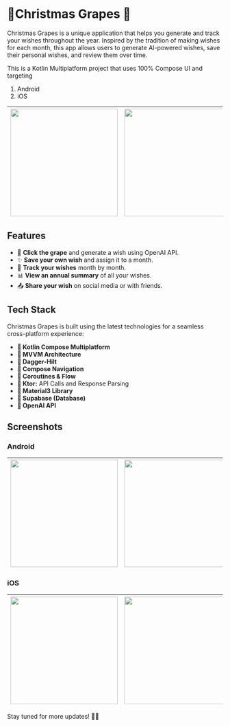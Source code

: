 # 🎄Christmas Grapes 🍇

Christmas Grapes is a unique application that helps you generate and track your wishes throughout the year. Inspired by the tradition of making wishes for each month, this app allows users to generate AI-powered wishes, save their personal wishes, and review them over time.

This is a Kotlin Multiplatform project that uses 100% Compose UI and targeting

1. Android
2. iOS


| <img src="https://github.com/user-attachments/assets/dd80fa88-7e49-4c7d-aefc-4f3bda3a74a7" width="250"> | <img src="https://github.com/user-attachments/assets/1e266d37-762b-41d3-af7a-73fd917a8840" width="250"> | <img src="https://github.com/user-attachments/assets/42912cf4-e4e1-4844-b6bb-25215c9e46c1" width="250"> |
|---|---|---|



## Features

- 🍇 **Click the grape** and generate a wish using OpenAI API.
- ✨ **Save your own wish** and assign it to a month.
- 📅 **Track your wishes** month by month.
- 📊 **View an annual summary** of all your wishes.
- 📤 **Share your wish** on social media or with friends.

## Tech Stack

Christmas Grapes is built using the latest technologies for a seamless cross-platform experience:

- **🌟 Kotlin Compose Multiplatform**
- **🌟 MVVM Architecture**
- **🌟 Dagger-Hilt**
- **🌟 Compose Navigation**
- **🌟 Coroutines & Flow**
- **🌟 Ktor:** API Calls and Response Parsing
- **🌟 Material3 Library**
- **🌟 Supabase (Database)**
- **🌟 OpenAI API**

## Screenshots

### Android

| <img src="https://github.com/user-attachments/assets/dd80fa88-7e49-4c7d-aefc-4f3bda3a74a7" width="250"> | <img src="https://github.com/user-attachments/assets/46bb08d6-5d1a-4c13-87e1-f0ff090e4db4" width="250"> | <img src="https://github.com/user-attachments/assets/0cdc543a-41f8-4ae9-9d8f-387d6f65dc3f" width="250"> | <img src="https://github.com/user-attachments/assets/b60a19d3-5da0-4467-8a0e-9651d69df264" width="250">
|---|---|---|---|

### iOS

| <img src="https://github.com/user-attachments/assets/1e266d37-762b-41d3-af7a-73fd917a8840" width="250"> | <img src="https://github.com/user-attachments/assets/42912cf4-e4e1-4844-b6bb-25215c9e46c1" width="250"> | <img src="https://github.com/user-attachments/assets/a33f9c05-aa93-4a45-84b4-fe17341a6dcd" width="250"> | <img src="https://github.com/user-attachments/assets/080c3186-8ff6-44dd-b816-89863dff02c7" width="250"> | <img src="https://github.com/user-attachments/assets/a9d2ef52-bd48-41f5-a015-ce6717700ff2" width="250">
|---|---|---|---|---|


Stay tuned for more updates! 🎄🍇


